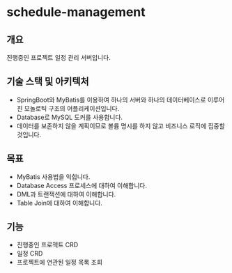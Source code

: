 # schedule-management
## 개요
진행중인 프로젝트 일정 관리 서버입니다.

## 기술 스택 및 아키텍처
* SpringBoot와 MyBatis를 이용하여 하나의 서버와 하나의 데이터베이스로 이루어진 모놀로틱 구조의 어플리케이션입니다.
* Database로 MySQL 도커를 사용합니다.
* 데이터를 보존하지 않을 계획이므로 볼륨 명시를 하지 않고 비즈니스 로직에 집중할 것입니다.

## 목표
* MyBatis 사용법을 익힙니다.
* Database Access 프로세스에 대하여 이해합니다.
* DML과 트랜잭션에 대하여 이해합니다.
* Table Join에 대하여 이해합니다.

## 기능
* 진행중인 프로젝트 CRD
* 일정 CRD
* 프로젝트에 연관된 일정 목록 조회
